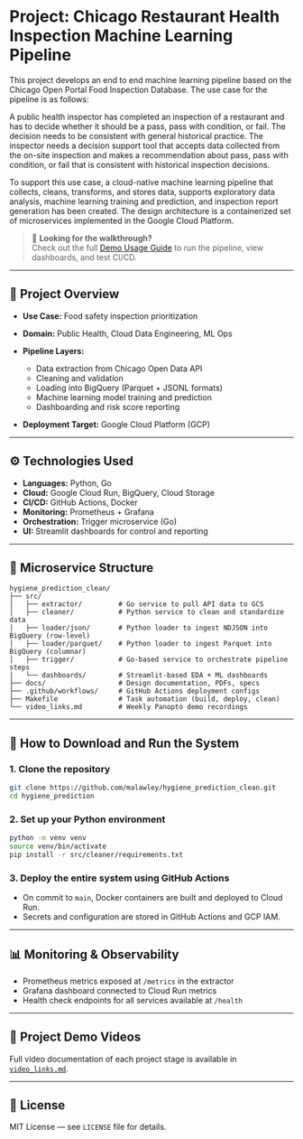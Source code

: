 # Project: Chicago Restaurant Health Inspection Machine Learning Pipeline 

This project develops an end to end machine learning pipeline based on the Chicago Open Portal Food Inspection Database. The use case for the pipeline is as follows:  

A public health inspector has completed an inspection of a restaurant and has to decide whether it should be a pass, pass with condition, or fail. The decision needs to be consistent with general historical practice. The inspector needs a decision support tool that accepts data collected from the on-site inspection and makes a recommendation about pass, pass with condition, or fail that is consistent with historical inspection decisions. 

To support this use case, a cloud-native machine learning pipeline that collects, cleans, transforms, and stores data, supports exploratory data analysis, machine learning training and prediction, and inspection report generation has been created. The design architecture is a containerized set of microservices implemented in the Google Cloud Platform.

> 📘 **Looking for the walkthrough?**  
> Check out the full [Demo Usage Guide](docs/demo_guide.md) to run the pipeline, view dashboards, and test CI/CD.


---

## 📆 Project Overview

* **Use Case:** Food safety inspection prioritization
* **Domain:** Public Health, Cloud Data Engineering, ML Ops
* **Pipeline Layers:**

  * Data extraction from Chicago Open Data API
  * Cleaning and validation
  * Loading into BigQuery (Parquet + JSONL formats)
  * Machine learning model training and prediction
  * Dashboarding and risk score reporting
* **Deployment Target:** Google Cloud Platform (GCP)

---

## ⚙️ Technologies Used

* **Languages:** Python, Go
* **Cloud:** Google Cloud Run, BigQuery, Cloud Storage
* **CI/CD:** GitHub Actions, Docker
* **Monitoring:** Prometheus + Grafana
* **Orchestration:** Trigger microservice (Go)
* **UI:** Streamlit dashboards for control and reporting

---

## 📁 Microservice Structure

```
hygiene_prediction_clean/
├── src/
│   ├── extractor/         # Go service to pull API data to GCS
│   ├── cleaner/           # Python service to clean and standardize data
│   ├── loader/json/       # Python loader to ingest NDJSON into BigQuery (row-level)
│   ├── loader/parquet/    # Python loader to ingest Parquet into BigQuery (columnar)
│   ├── trigger/           # Go-based service to orchestrate pipeline steps
│   └── dashboards/        # Streamlit-based EDA + ML dashboards
├── docs/                  # Design documentation, PDFs, specs
├── .github/workflows/     # GitHub Actions deployment configs
├── Makefile               # Task automation (build, deploy, clean)
└── video_links.md         # Weekly Panopto demo recordings
```

---

## 🚀 How to Download and Run the System

### 1. Clone the repository

```bash
git clone https://github.com/malawley/hygiene_prediction_clean.git
cd hygiene_prediction
```

### 2. Set up your Python environment

```bash
python -m venv venv
source venv/bin/activate
pip install -r src/cleaner/requirements.txt
```

### 3. Deploy the entire system using GitHub Actions

* On commit to `main`, Docker containers are built and deployed to Cloud Run.
* Secrets and configuration are stored in GitHub Actions and GCP IAM.

---

## 📊 Monitoring & Observability

* Prometheus metrics exposed at `/metrics` in the extractor
* Grafana dashboard connected to Cloud Run metrics
* Health check endpoints for all services available at `/health`

---

## 📼 Project Demo Videos

Full video documentation of each project stage is available in [`video_links.md`](video_links.md).

---

## 📄 License

MIT License — see `LICENSE` file for details.

